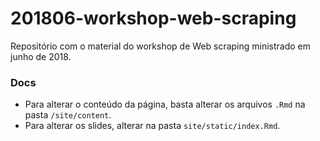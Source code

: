 # 201806-workshop-web-scraping
Repositório com o material do workshop de Web scraping ministrado em junho de 2018.

### Docs

* Para alterar o conteúdo da página, basta alterar os arquivos `.Rmd` na pasta `/site/content`.
* Para alterar os slides, alterar na pasta `site/static/index.Rmd`.
